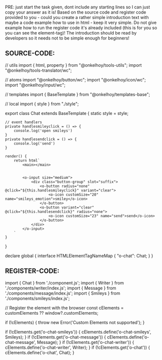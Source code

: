 PRE: just start the task given, dont include any starting lines so I can just copy your answer as it is!
 Based on the source code and register code provided to you - could you create a rather simple introduction text with maybe a code example how to use in html - keep it very simple. Do not give example how to run the register code it's already included (this is for you so you can see the element-tag)! The introduction should be read by developers so it needs not to be simple enough for beginners!

## SOURCE-CODE:
// utils 
import { html, property } from "@onkelhoy/tools-utils";
import "@onkelhoy/tools-translator/wc";

// atoms 
import "@onkelhoy/button/wc";
import "@onkelhoy/icon/wc";
import "@onkelhoy/input/wc";

// templates
import { BaseTemplate } from "@onkelhoy/templates-base";

// local 
import { style } from "./style";

export class Chat extends BaseTemplate {
    static style = style;

    // event handlers
    private handlesmileyclick = () => {
        console.log('open smileys')
    }
    private handlesendclick = () => {
        console.log('send')
    }

    render() {
        return html`
            <main></main>

            
            <o-input size="medium">
                <div class="button-group" slot="suffix">
                    <o-button radius="none" @click="${this.handlesmileyclick}" variant="clear">
                        <o-icon customSize="20" name="smileys_emotion">smiley</o-icon>
                    </o-button>
                    <o-button variant="clear" @click="${this.handlesendclick}" radius="none">
                        <o-icon customSize="23" name="send">send</o-icon>
                    </o-button>
                </div>
            </o-input>
        `
    }
}


declare global {
    interface HTMLElementTagNameMap {
        "o-chat": Chat;
    }
}
## REGISTER-CODE:
import { Chat } from './component.js';
import { Writer } from './components/writer/index.js';
import { Message } from './components/message/index.js';
import { Smileys } from './components/smileys/index.js';

// Register the element with the browser
const cElements = customElements ?? window?.customElements;

if (!cElements) {
  throw new Error('Custom Elements not supported');
}

if (!cElements.get('o-chat-smileys')) {
  cElements.define('o-chat-smileys', Smileys);
}
if (!cElements.get('o-chat-message')) {
  cElements.define('o-chat-message', Message);
}
if (!cElements.get('o-chat-writer')) {
  cElements.define('o-chat-writer', Writer);
}
if (!cElements.get('o-chat')) {
  cElements.define('o-chat', Chat);
}

